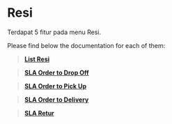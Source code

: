 # Resi

Terdapat 5 fitur pada menu Resi.

Please find below the documentation for each of them:

> [**List Resi**](/resi/list-resi/)

> [**SLA Order to Drop Off**](/resi/sla-dropoff/)

> [**SLA Order to Pick Up**](/resi/sla-pickup/)

> [**SLA Order to Delivery**](/resi/sla-delivery/)

> [**SLA Retur**](/resi/sla-retur/)
